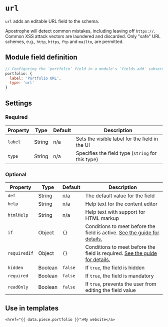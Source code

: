# `url`

`url` adds an editable URL field to the schema.

Apostrophe will detect common mistakes, including leaving off `https://`. Common XSS attack vectors are laundered and discarded. Only "safe" URL schemes, e.g., `http`, `https`, `ftp` and `mailto`, are permitted.

## Module field definition

```javascript
// Configuring the `portfolio` field in a module's `fields.add` subsection:
portfolio: {
  label: 'Portfolio URL',
  type: 'url'
}
```

## Settings

### Required

|  Property | Type   | Default | Description |
|-----------|-----------|-----------|-----------|
|`label` | String | n/a | Sets the visible label for the field in the UI |
|`type` | String | n/a | Specifies the field type (`string` for this type) |

### Optional

|  Property | Type   | Default | Description |
|-----------|-----------|-----------|-----------|
|`def` | String | n/a | The default value for the field |
|`help` | String | n/a | Help text for the content editor |
|`htmlHelp` | String | n/a | Help text with support for HTML markup |
|`if` | Object | `{}` | Conditions to meet before the field is active. [See the guide for details.](/guide/conditional-fields) |
|`requiredIf` | Object | `{}` | Conditions to meet before the field is required. [See the guide for details.](/guide/conditional-fields) |
|`hidden` | Boolean | `false` | If `true`, the field is hidden |
|`required` | Boolean | `false` | If `true`, the field is mandatory |
|`readOnly` | Boolean | `false` | If `true`, prevents the user from editing the field value |

<!-- TODO: The following settings are likely to return, but are not yet implemented. -->
<!-- |contextual | Boolean | false | If `true`, it will prevent the field from appearing in the editor modal | -->

## Use in templates

```nunjucks
<href="{{ data.piece.portfolio }}">My website</a>
```
